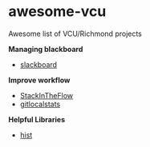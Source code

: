# awesome-vcu
Awesome list of VCU/Richmond projects

**Managing blackboard**
* [slackboard](https://gitlab.com/MicahParks/slackboard)

**Improve workflow**
* [StackInTheFlow](https://github.com/vcu-swim-lab/stack-intheflow)
* [gitlocalstats](https://github.com/jonaylor89/gitlocalstats)

**Helpful Libraries**
* [hist](https://github.com/JustinMMiller/CUtils)

